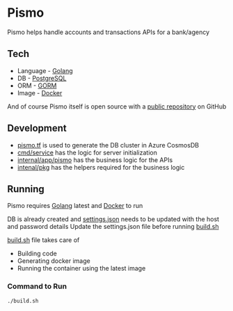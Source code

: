 # Pismo

Pismo helps handle accounts and transactions APIs for a bank/agency 

## Tech

- Language - [Golang]
- DB - [PostgreSQL]
- ORM - [GORM]
- Image - [Docker]

And of course Pismo itself is open source with a [public repository][pismo] on GitHub
## Development

- [pismo.tf](https://github.com/preetamkv/pismo/blob/master/pismo.tf) is used to generate the DB cluster in Azure CosmosDB
- [cmd/service](https://github.com/preetamkv/pismo/tree/master/cmd/service) has the logic for server initialization
- [internal/app/pismo](https://github.com/preetamkv/pismo/tree/master/internal/app/pismo) has the business logic for the APIs
- [intenal/pkg](https://github.com/preetamkv/pismo/tree/master/internal/pkg) has the helpers required for the business logic

## Running

Pismo requires [Golang] latest and [Docker] to run

DB is already created and [settings.json](https://github.com/preetamkv/pismo/blob/master/settings.json) needs to be updated with the host and password details
Update the settings.json file before running [build.sh](https://github.com/preetamkv/pismo/blob/master/build.sh)

[build.sh](https://github.com/preetamkv/pismo/blob/master/build.sh) file takes care of
- Building code
- Generating docker image
- Running the container using the latest image

### Command to Run
```sh
./build.sh
```

   [pismo]: <https://github.com/preetamkv/pismo>
   [Golang]: <https://go.dev/>
   [PostgreSQL]: <https://learn.microsoft.com/en-us/azure/cosmos-db/postgresql/introduction>
   [GORM]: <https://pkg.go.dev/gorm.io/gorm>
   [Docker]: <https://www.docker.com/>
